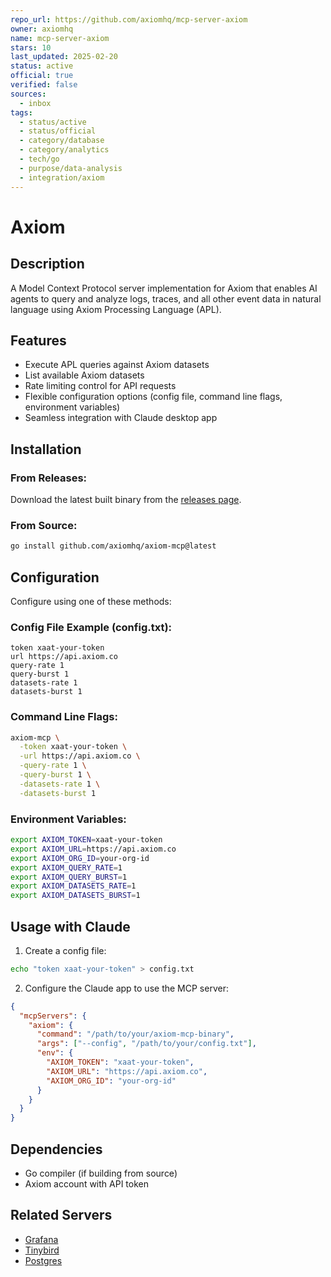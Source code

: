```yaml
---
repo_url: https://github.com/axiomhq/mcp-server-axiom
owner: axiomhq
name: mcp-server-axiom
stars: 10
last_updated: 2025-02-20
status: active
official: true
verified: false
sources:
  - inbox
tags:
  - status/active
  - status/official
  - category/database
  - category/analytics
  - tech/go
  - purpose/data-analysis
  - integration/axiom
---
```


# Axiom

## Description

A Model Context Protocol server implementation for Axiom that enables AI agents to query and analyze logs, traces, and all other event data in natural language using Axiom Processing Language (APL).

## Features

- Execute APL queries against Axiom datasets
- List available Axiom datasets
- Rate limiting control for API requests
- Flexible configuration options (config file, command line flags, environment variables)
- Seamless integration with Claude desktop app

## Installation

### From Releases:
Download the latest built binary from the [releases page](https://github.com/axiomhq/axiom-mcp/releases).

### From Source:
```bash
go install github.com/axiomhq/axiom-mcp@latest
```

## Configuration

Configure using one of these methods:

### Config File Example (config.txt):
```
token xaat-your-token
url https://api.axiom.co
query-rate 1
query-burst 1
datasets-rate 1
datasets-burst 1
```

### Command Line Flags:
```bash
axiom-mcp \
  -token xaat-your-token \
  -url https://api.axiom.co \
  -query-rate 1 \
  -query-burst 1 \
  -datasets-rate 1 \
  -datasets-burst 1
```

### Environment Variables:
```bash
export AXIOM_TOKEN=xaat-your-token
export AXIOM_URL=https://api.axiom.co
export AXIOM_ORG_ID=your-org-id
export AXIOM_QUERY_RATE=1
export AXIOM_QUERY_BURST=1
export AXIOM_DATASETS_RATE=1
export AXIOM_DATASETS_BURST=1
```

## Usage with Claude

1. Create a config file:
```bash
echo "token xaat-your-token" > config.txt
```

2. Configure the Claude app to use the MCP server:
```json
{
  "mcpServers": {
    "axiom": {
      "command": "/path/to/your/axiom-mcp-binary",
      "args": ["--config", "/path/to/your/config.txt"],
      "env": {
        "AXIOM_TOKEN": "xaat-your-token",
        "AXIOM_URL": "https://api.axiom.co",
        "AXIOM_ORG_ID": "your-org-id"
      }
    }
  }
}
```

## Dependencies

- Go compiler (if building from source)
- Axiom account with API token

## Related Servers

- [Grafana](https://github.com/grafana/mcp-grafana)
- [Tinybird](https://github.com/tinybirdco/mcp-tinybird)
- [Postgres](https://github.com/modelcontextprotocol/servers/tree/main/src/postgres)

